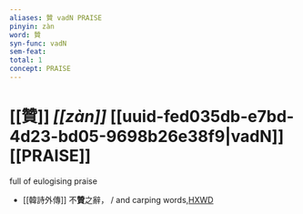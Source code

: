 ```yaml
---
aliases: 贊 vadN PRAISE
pinyin: zàn
word: 贊
syn-func: vadN
sem-feat: 
total: 1
concept: PRAISE 
---
```

# [[贊]] *[[zàn]]*  [[uuid-fed035db-e7bd-4d23-bd05-9698b26e38f9|vadN]] [[PRAISE]]
full of eulogising praise
 - [[韓詩外傳]] 不**贊**之辭， / and carping words,[HXWD](https://hxwd.org/textview.html?location=KR1c0066_tls_005-22a.16)